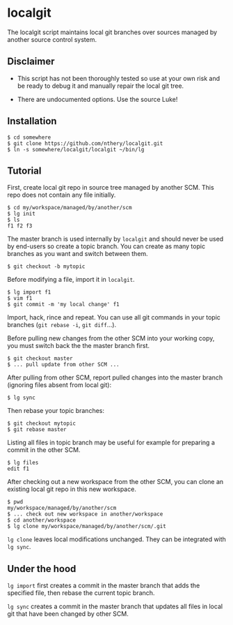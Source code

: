 # localgit

The localgit script maintains local git branches over sources managed by
another source control system.

## Disclaimer

- This script has not been thoroughly tested so use at your own risk and be
  ready to debug it and manually repair the local git tree.

- There are undocumented options.  Use the source Luke!

## Installation

    $ cd somewhere
    $ git clone https://github.com/nthery/localgit.git
    $ ln -s somewhere/localgit/localgit ~/bin/lg

## Tutorial

First, create local git repo in source tree managed by another SCM.  This repo
does not contain any file initially.

    $ cd my/workspace/managed/by/another/scm
    $ lg init
    $ ls
    f1 f2 f3

The master branch is used internally by `localgit` and should never be used by
end-users so create a topic branch.  You can create as many topic branches as
you want and switch between them.

    $ git checkout -b mytopic

Before modifying a file, import it in `localgit`.

    $ lg import f1
    $ vim f1
    $ git commit -m 'my local change' f1

Import, hack, rince and repeat.  You can use all git commands in your topic
branches (`git rebase -i`, `git diff`...).

Before pulling new changes from the other SCM into your working copy, you must
switch back the the master branch first.

    $ git checkout master
    $ ... pull update from other SCM ...

After pulling from other SCM, report pulled changes into the master branch
(ignoring files absent from local git):

    $ lg sync

Then rebase your topic branches:

    $ git checkout mytopic
    $ git rebase master

Listing all files in topic branch may be useful for example for preparing a
commit in the other SCM.

    $ lg files
    edit f1

After checking out a new workspace from the other SCM, you can clone an
existing local git repo in this new workspace.

    $ pwd
    my/workspace/managed/by/another/scm
    $ ... check out new workspace in another/workspace
    $ cd another/workspace
    $ lg clone my/workspace/managed/by/another/scm/.git

`lg clone` leaves local modifications unchanged.  They can be integrated with
`lg sync`.

## Under the hood

`lg import` first creates a commit in the master branch that adds the specified
file, then rebase the current topic branch.

`lg sync` creates a commit in the master branch that updates all files in local
git that have been changed by other SCM.
